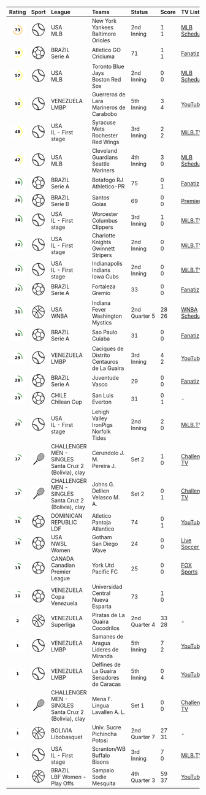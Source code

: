 | Rating                                                                                                                                 | Sport                                                                                                                | League                                                   | Teams                                          | Status        | Score    | TV Listing                                                                                 |
|:---------------------------------------------------------------------------------------------------------------------------------------|:---------------------------------------------------------------------------------------------------------------------|:---------------------------------------------------------|:-----------------------------------------------|:--------------|:---------|:-------------------------------------------------------------------------------------------|
| <img src="https://raw.githubusercontent.com/BlakeDuncan25/Donut-SVG-Ratings/bac4e4a278175106499642192132b1786a9aec38/73.svg" alt="73"> | <img src="https://raw.githubusercontent.com/BlakeDuncan25/Donut-SVG-Ratings/master/baseball.png" alt="Baseball">     | USA<br>MLB                                               | New York Yankees<br>Baltimore Orioles          | 2nd Inning    | 1<br>1   | <a href="https://www.mlb.com/schedule">MLB Schedule</a>                                    |
| <img src="https://raw.githubusercontent.com/BlakeDuncan25/Donut-SVG-Ratings/bac4e4a278175106499642192132b1786a9aec38/58.svg" alt="58"> | <img src="https://raw.githubusercontent.com/BlakeDuncan25/Donut-SVG-Ratings/master/soccer.png" alt="Soccer">         | BRAZIL<br>Serie A                                        | Atletico GO<br>Criciuma                        | 71            | 1<br>1   | <a href="https://watch.fanatiz.com/channels">Fanatiz</a>                                   |
| <img src="https://raw.githubusercontent.com/BlakeDuncan25/Donut-SVG-Ratings/bac4e4a278175106499642192132b1786a9aec38/57.svg" alt="57"> | <img src="https://raw.githubusercontent.com/BlakeDuncan25/Donut-SVG-Ratings/master/baseball.png" alt="Baseball">     | USA<br>MLB                                               | Toronto Blue Jays<br>Boston Red Sox            | 2nd Inning    | 0<br>0   | <a href="https://www.mlb.com/schedule">MLB Schedule</a>                                    |
| <img src="https://raw.githubusercontent.com/BlakeDuncan25/Donut-SVG-Ratings/bac4e4a278175106499642192132b1786a9aec38/50.svg" alt="50"> | <img src="https://raw.githubusercontent.com/BlakeDuncan25/Donut-SVG-Ratings/master/baseball.png" alt="Baseball">     | VENEZUELA<br>LMBP                                        | Guerreros de Lara<br>Marineros de Carabobo     | 5th Inning    | 3<br>4   | <a href="https://www.youtube.com/@LMBPVE/streams">YouTube</a>                              |
| <img src="https://raw.githubusercontent.com/BlakeDuncan25/Donut-SVG-Ratings/bac4e4a278175106499642192132b1786a9aec38/48.svg" alt="48"> | <img src="https://raw.githubusercontent.com/BlakeDuncan25/Donut-SVG-Ratings/master/baseball.png" alt="Baseball">     | USA<br>IL - First stage                                  | Syracuse Mets<br>Rochester Red Wings           | 3rd Inning    | 2<br>2   | <a href="http://milb.tv/">MiLB.TV</a>                                                      |
| <img src="https://raw.githubusercontent.com/BlakeDuncan25/Donut-SVG-Ratings/bac4e4a278175106499642192132b1786a9aec38/42.svg" alt="42"> | <img src="https://raw.githubusercontent.com/BlakeDuncan25/Donut-SVG-Ratings/master/baseball.png" alt="Baseball">     | USA<br>MLB                                               | Cleveland Guardians<br>Seattle Mariners        | 4th Inning    | 3<br>0   | <a href="https://www.mlb.com/schedule">MLB Schedule</a>                                    |
| <img src="https://raw.githubusercontent.com/BlakeDuncan25/Donut-SVG-Ratings/bac4e4a278175106499642192132b1786a9aec38/36.svg" alt="36"> | <img src="https://raw.githubusercontent.com/BlakeDuncan25/Donut-SVG-Ratings/master/soccer.png" alt="Soccer">         | BRAZIL<br>Serie A                                        | Botafogo RJ<br>Athletico-PR                    | 75            | 0<br>1   | <a href="https://watch.fanatiz.com/channels">Fanatiz</a>                                   |
| <img src="https://raw.githubusercontent.com/BlakeDuncan25/Donut-SVG-Ratings/bac4e4a278175106499642192132b1786a9aec38/36.svg" alt="36"> | <img src="https://raw.githubusercontent.com/BlakeDuncan25/Donut-SVG-Ratings/master/soccer.png" alt="Soccer">         | BRAZIL<br>Serie B                                        | Santos<br>Goias                                | 69            | 0<br>0   | <a href="https://www.sling.com/international/brazilian">Premiere</a>                       |
| <img src="https://raw.githubusercontent.com/BlakeDuncan25/Donut-SVG-Ratings/bac4e4a278175106499642192132b1786a9aec38/34.svg" alt="34"> | <img src="https://raw.githubusercontent.com/BlakeDuncan25/Donut-SVG-Ratings/master/baseball.png" alt="Baseball">     | USA<br>IL - First stage                                  | Worcester<br>Columbus Clippers                 | 3rd Inning    | 1<br>0   | <a href="http://milb.tv/">MiLB.TV</a>                                                      |
| <img src="https://raw.githubusercontent.com/BlakeDuncan25/Donut-SVG-Ratings/bac4e4a278175106499642192132b1786a9aec38/32.svg" alt="32"> | <img src="https://raw.githubusercontent.com/BlakeDuncan25/Donut-SVG-Ratings/master/baseball.png" alt="Baseball">     | USA<br>IL - First stage                                  | Charlotte Knights<br>Gwinnett Stripers         | 2nd Inning    | 0<br>0   | <a href="http://milb.tv/">MiLB.TV</a>                                                      |
| <img src="https://raw.githubusercontent.com/BlakeDuncan25/Donut-SVG-Ratings/bac4e4a278175106499642192132b1786a9aec38/32.svg" alt="32"> | <img src="https://raw.githubusercontent.com/BlakeDuncan25/Donut-SVG-Ratings/master/baseball.png" alt="Baseball">     | USA<br>IL - First stage                                  | Indianapolis Indians<br>Iowa Cubs              | 2nd Inning    | 0<br>0   | <a href="http://milb.tv/">MiLB.TV</a>                                                      |
| <img src="https://raw.githubusercontent.com/BlakeDuncan25/Donut-SVG-Ratings/bac4e4a278175106499642192132b1786a9aec38/32.svg" alt="32"> | <img src="https://raw.githubusercontent.com/BlakeDuncan25/Donut-SVG-Ratings/master/soccer.png" alt="Soccer">         | BRAZIL<br>Serie A                                        | Fortaleza<br>Gremio                            | 33            | 0<br>0   | <a href="https://watch.fanatiz.com/channels">Fanatiz</a>                                   |
| <img src="https://raw.githubusercontent.com/BlakeDuncan25/Donut-SVG-Ratings/bac4e4a278175106499642192132b1786a9aec38/31.svg" alt="31"> | <img src="https://raw.githubusercontent.com/BlakeDuncan25/Donut-SVG-Ratings/master/basketball.png" alt="Basketball"> | USA<br>WNBA                                              | Indiana Fever<br>Washington Mystics            | 2nd Quarter 5 | 28<br>26 | <a href="https://www.wnba.com/schedule?season=2024&month=all">WNBA Schedule</a>            |
| <img src="https://raw.githubusercontent.com/BlakeDuncan25/Donut-SVG-Ratings/bac4e4a278175106499642192132b1786a9aec38/30.svg" alt="30"> | <img src="https://raw.githubusercontent.com/BlakeDuncan25/Donut-SVG-Ratings/master/soccer.png" alt="Soccer">         | BRAZIL<br>Serie A                                        | Sao Paulo<br>Cuiaba                            | 31            | 0<br>0   | <a href="https://watch.fanatiz.com/channels">Fanatiz</a>                                   |
| <img src="https://raw.githubusercontent.com/BlakeDuncan25/Donut-SVG-Ratings/bac4e4a278175106499642192132b1786a9aec38/29.svg" alt="29"> | <img src="https://raw.githubusercontent.com/BlakeDuncan25/Donut-SVG-Ratings/master/baseball.png" alt="Baseball">     | VENEZUELA<br>LMBP                                        | Caciques de Distrito<br>Centauros de La Guaira | 3rd Inning    | 4<br>2   | <a href="https://www.youtube.com/@LMBPVE/streams">YouTube</a>                              |
| <img src="https://raw.githubusercontent.com/BlakeDuncan25/Donut-SVG-Ratings/bac4e4a278175106499642192132b1786a9aec38/28.svg" alt="28"> | <img src="https://raw.githubusercontent.com/BlakeDuncan25/Donut-SVG-Ratings/master/soccer.png" alt="Soccer">         | BRAZIL<br>Serie A                                        | Juventude<br>Vasco                             | 29            | 0<br>0   | <a href="https://watch.fanatiz.com/channels">Fanatiz</a>                                   |
| <img src="https://raw.githubusercontent.com/BlakeDuncan25/Donut-SVG-Ratings/bac4e4a278175106499642192132b1786a9aec38/23.svg" alt="23"> | <img src="https://raw.githubusercontent.com/BlakeDuncan25/Donut-SVG-Ratings/master/soccer.png" alt="Soccer">         | CHILE<br>Chilean Cup                                     | San Luis<br>Everton                            | 31            | 0<br>1   | -                                                                                          |
| <img src="https://raw.githubusercontent.com/BlakeDuncan25/Donut-SVG-Ratings/bac4e4a278175106499642192132b1786a9aec38/20.svg" alt="20"> | <img src="https://raw.githubusercontent.com/BlakeDuncan25/Donut-SVG-Ratings/master/baseball.png" alt="Baseball">     | USA<br>IL - First stage                                  | Lehigh Valley IronPigs<br>Norfolk Tides        | 2nd Inning    | 2<br>0   | <a href="http://milb.tv/">MiLB.TV</a>                                                      |
| <img src="https://raw.githubusercontent.com/BlakeDuncan25/Donut-SVG-Ratings/bac4e4a278175106499642192132b1786a9aec38/17.svg" alt="17"> | <img src="https://raw.githubusercontent.com/BlakeDuncan25/Donut-SVG-Ratings/master/tennis.png" alt="Tennis">         | CHALLENGER MEN - SINGLES<br>Santa Cruz 2 (Bolivia), clay | Cerundolo J. M.<br>Pereira J.                  | Set 2         | 1<br>0   | <a href="https://www.atptour.com/en/atp-challenger-tour/challenger-tv">Challenger TV</a>   |
| <img src="https://raw.githubusercontent.com/BlakeDuncan25/Donut-SVG-Ratings/bac4e4a278175106499642192132b1786a9aec38/17.svg" alt="17"> | <img src="https://raw.githubusercontent.com/BlakeDuncan25/Donut-SVG-Ratings/master/tennis.png" alt="Tennis">         | CHALLENGER MEN - SINGLES<br>Santa Cruz 2 (Bolivia), clay | Johns G.<br>Dellien Velasco M. A.              | Set 2         | 0<br>1   | <a href="https://www.atptour.com/en/atp-challenger-tour/challenger-tv">Challenger TV</a>   |
| <img src="https://raw.githubusercontent.com/BlakeDuncan25/Donut-SVG-Ratings/bac4e4a278175106499642192132b1786a9aec38/16.svg" alt="16"> | <img src="https://raw.githubusercontent.com/BlakeDuncan25/Donut-SVG-Ratings/master/soccer.png" alt="Soccer">         | DOMINICAN REPUBLIC<br>LDF                                | Atletico Pantoja<br>Atlantico                  | 74            | 0<br>1   | <a href="https://www.youtube.com/@ldfcomdo/streams">YouTube</a>                            |
| <img src="https://raw.githubusercontent.com/BlakeDuncan25/Donut-SVG-Ratings/bac4e4a278175106499642192132b1786a9aec38/16.svg" alt="16"> | <img src="https://raw.githubusercontent.com/BlakeDuncan25/Donut-SVG-Ratings/master/soccer.png" alt="Soccer">         | USA<br>NWSL Women                                        | Gotham<br>San Diego Wave                       | 24            | 0<br>0   | <a href="https://www.livesoccertv.com/competitions/united-states/nwsl/">Live Soccer TV</a> |
| <img src="https://raw.githubusercontent.com/BlakeDuncan25/Donut-SVG-Ratings/bac4e4a278175106499642192132b1786a9aec38/13.svg" alt="13"> | <img src="https://raw.githubusercontent.com/BlakeDuncan25/Donut-SVG-Ratings/master/soccer.png" alt="Soccer">         | CANADA<br>Canadian Premier League                        | York Utd<br>Pacific FC                         | 25            | 0<br>0   | <a href="https://www.foxsports.com/live">FOX Sports</a>                                    |
| <img src="https://raw.githubusercontent.com/BlakeDuncan25/Donut-SVG-Ratings/bac4e4a278175106499642192132b1786a9aec38/11.svg" alt="11"> | <img src="https://raw.githubusercontent.com/BlakeDuncan25/Donut-SVG-Ratings/master/soccer.png" alt="Soccer">         | VENEZUELA<br>Copa Venezuela                              | Universidad Central<br>Nueva Esparta           | 73            | 1<br>0   | <a href="#N/A"></a>                                                                        |
| <img src="https://raw.githubusercontent.com/BlakeDuncan25/Donut-SVG-Ratings/bac4e4a278175106499642192132b1786a9aec38/2.svg" alt="2">   | <img src="https://raw.githubusercontent.com/BlakeDuncan25/Donut-SVG-Ratings/master/basketball.png" alt="Basketball"> | VENEZUELA<br>Superliga                                   | Piratas de La Guaira<br>Cocodrilos             | 2nd Quarter 4 | 33<br>28 | -                                                                                          |
| <img src="https://raw.githubusercontent.com/BlakeDuncan25/Donut-SVG-Ratings/bac4e4a278175106499642192132b1786a9aec38/1.svg" alt="1">   | <img src="https://raw.githubusercontent.com/BlakeDuncan25/Donut-SVG-Ratings/master/baseball.png" alt="Baseball">     | VENEZUELA<br>LMBP                                        | Samanes de Aragua<br>Lideres de Miranda        | 5th Inning    | 7<br>2   | <a href="https://www.youtube.com/@LMBPVE/streams">YouTube</a>                              |
| <img src="https://raw.githubusercontent.com/BlakeDuncan25/Donut-SVG-Ratings/bac4e4a278175106499642192132b1786a9aec38/1.svg" alt="1">   | <img src="https://raw.githubusercontent.com/BlakeDuncan25/Donut-SVG-Ratings/master/baseball.png" alt="Baseball">     | VENEZUELA<br>LMBP                                        | Delfines de La Guaira<br>Senadores de Caracas  | 5th Inning    | 0<br>4   | <a href="https://www.youtube.com/@LMBPVE/streams">YouTube</a>                              |
| <img src="https://raw.githubusercontent.com/BlakeDuncan25/Donut-SVG-Ratings/bac4e4a278175106499642192132b1786a9aec38/1.svg" alt="1">   | <img src="https://raw.githubusercontent.com/BlakeDuncan25/Donut-SVG-Ratings/master/tennis.png" alt="Tennis">         | CHALLENGER MEN - SINGLES<br>Santa Cruz 2 (Bolivia), clay | Mena F.<br>Lingua Lavallen A. L.               | Set 1         | 0<br>0   | <a href="https://www.atptour.com/en/atp-challenger-tour/challenger-tv">Challenger TV</a>   |
| <img src="https://raw.githubusercontent.com/BlakeDuncan25/Donut-SVG-Ratings/bac4e4a278175106499642192132b1786a9aec38/1.svg" alt="1">   | <img src="https://raw.githubusercontent.com/BlakeDuncan25/Donut-SVG-Ratings/master/basketball.png" alt="Basketball"> | BOLIVIA<br>Libobasquet                                   | Univ. Sucre<br>Pichincha Potosi                | 2nd Quarter 7 | 27<br>31 | -                                                                                          |
| <img src="https://raw.githubusercontent.com/BlakeDuncan25/Donut-SVG-Ratings/bac4e4a278175106499642192132b1786a9aec38/1.svg" alt="1">   | <img src="https://raw.githubusercontent.com/BlakeDuncan25/Donut-SVG-Ratings/master/baseball.png" alt="Baseball">     | USA<br>IL - First stage                                  | Scranton/WB<br>Buffalo Bisons                  | 3rd Inning    | 7<br>0   | <a href="http://milb.tv/">MiLB.TV</a>                                                      |
| <img src="https://raw.githubusercontent.com/BlakeDuncan25/Donut-SVG-Ratings/bac4e4a278175106499642192132b1786a9aec38/1.svg" alt="1">   | <img src="https://raw.githubusercontent.com/BlakeDuncan25/Donut-SVG-Ratings/master/basketball.png" alt="Basketball"> | BRAZIL<br>LBF Women - Play Offs                          | Sampaio<br>Sodie Mesquita                      | 4th Quarter 3 | 59<br>37 | <a href="https://www.youtube.com/@LiveBasketballBR/streams">YouTube</a>                    |